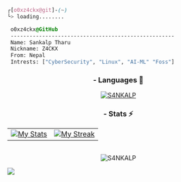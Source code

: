 ```css
┌[o0xz4ckx@git]-(~)
└> loading........
```

 ```css
  o0xz4ckx@GitHub
  ----------------------------------------------------
  Name: Sankalp Tharu
  Nickname: Z4CKX
  From: Nepal
  Intrests: ["CyberSecurity", "Linux", "AI-ML" "Foss"]
  ```

<div align="center">

### - Languages 🔭
<p align="center" >
  <a target="_blank" href="https://github.com/anuraghazra/github-readme-stats"><img src="https://github-readme-stats.vercel.app/api/top-langs/?username=S4NKALP&&show_icons=true&theme=dracula&text_color=8b8b8b&bg_color=0000&hide_border=true&layout=compact&custom_title=Languages%20I%20Use&langs_count=8" alt="S4NKALP"/></a>
</p>

### - Stats ⚡️
<table style="border:none;margin:0 auto">
  <tr style="border:none;">
    <td style="border:none;"><a target="_blank" href="https://github.com/anuraghazra/github-readme-stats"><img src="https://github-readme-stats.vercel.app/api?username=S4NKALP&include_all_commits=true&count_private=true&show_icons=true&theme=dracula&text_color=8b8b8b&bg_color=0000&hide_border=true&custom_title=S4NKALP%27s%20Github%20Stats" alt="My Stats"/></a></td>
    <td style="border:none;"><a target="_blank" href="https://github.com/DenverCoder1/github-readme-streak-stats"><img src="https://github-readme-streak-stats.herokuapp.com?user=S4NKALP&theme=dracula&dates=8b8b8b&background=0000&hide_border=true" alt="My Streak"/></a></td>
  </tr>
</table>
<br>
</div>
<p align="center">
  <img src="https://komarev.com/ghpvc/?username=S4NKALP&label=Profile+Views&color=282A36" alt="S4NKALP" />
</p>

![](https://hit.yhype.me/github/profile?user_id=43103163)
